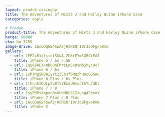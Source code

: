```yaml
---
layout: produk-casinghp
title: The Adventures of Mista J and Harley Quinn iPhone Case
categories: apple

# Produk
product-title: The Adventures of Mista J and Harley Quinn iPhone Case
harga: 90000
sku: hn-3259
image-drive: 1GcGOqGE4SwASjHoNSQrI0rJqQFgxaRmm
gallery:
  - url: 1EP2x01ofsietSGwA_ZUKtEYmSGBGfEdJ
    title: iPhone 5 / 5s / SE
  - url: 1uQR9ALY4nbUOnFMrzLK5xUVMbSMyc0c7
    title: iPhone 6 / 6s
  - url: 1shTMgSNDWIyYt23Cm3f6Mq3hHucGUSWu
    title: iPhone 6 Plus / 6s Plus
  - url: 1thnnSIQULp2vBtVZExqUBmucIhYL7dDs
    title: iPhone 7 / 8
  - url: 1syPNPvXqpxcBsUHNd8L6CZxLng4EesxY
    title: iPhone 7 Plus / 8 Plus
  - url: 1GcGOqGE4SwASjHoNSQrI0rJqQFgxaRmm
    title: iPhone X
---
```

